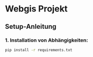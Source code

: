 # Webgis Projekt

## Setup-Anleitung

### 1. Installation von Abhängigkeiten:

```bash
pip install -r requirements.txt
```
